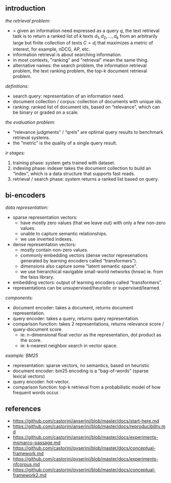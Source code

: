 ## introduction

_the retrieval problem:_

- = given an information need expressed as a query $q$, the text retrieval task is to return a ranked list of $k$ texts $d_1, d_2, ..., d_k$ from an arbitrarily large but finite collection of texts $C = d_i$ that maximizes a metric of interest, for example, nDCG, AP, etc.
- information retrieval is about searching information.
- in most contexts, "ranking" and "retrieval" mean the same thing.
- alternative names: the search problem, the information retrieval problem, the text ranking problem, the top-k document retrieval problem.

_definitions:_

- search query: representation of an information need.
- document collection / corpus: collection of documents with unique ids.
- ranking: ranked list of document ids, based on “relevance”, which can be binary or graded on a scale.

_the evaluation problem:_

- “relevance judgments” / “qrels” are optimal query results to benchmark retrieval systems.
- the “metric” is the quality of a single query result.

_ir stages:_

1. training phase: system gets trained with dataset.
2. indexing phase: indexer takes the document collection to build an “index”, which is a data structure that supports fast reads.
3. retrieval / search phase: system returns a ranked list based on query.

## bi-encoders

_data representation:_

- sparse representation vectors:
     - have mostly zero values (that we leave out) with only a few non-zero values.
     - unable to capture semantic relationships.
     - we use inverted indexes.
- dense representation vectors:
     - mostly contain non-zero values.
     - commonly embedding vectors (dense vector represenations generated by learning encoders called “transformers”).
     - dimensions also capture some "latent semantic space".
     - we use hierarchical navigable small-world networks (hnsw) ie. from the faiss library.
- embedding vectors: output of learning encoders called “transformers”.
- representations can be unsupervised/heuristic or supervised/learned.

_components:_

- document encoder: takes a document, returns document representation.
- query encoder: takes a query, returns query representation.
- comparison function: takes 2 representations, returns relevance score / query-document score.
     - ie: n-dimensional float vector as the representation, dot product as the score.
     - ie: k-nearest neighbor search in vector space.

_example: BM25_

- representation: sparse vectors, no semantics, based on heuristic
- document encoder: bm25 encoding is a “bag-of-words” (sparse lexical vectors)
- query encoder: hot-vector.
- comparison function: top-k retrieval from a probabilistic model of how frequent words occur.

## references

- https://github.com/castorini/anserini/blob/master/docs/start-here.md
- https://github.com/castorini/anserini/blob/master/docs/reproducibility.md
- https://github.com/castorini/anserini/blob/master/docs/experiments-msmarco-passage.md
- https://github.com/castorini/pyserini/blob/master/docs/conceptual-framework.md
- https://github.com/castorini/pyserini/blob/master/docs/experiments-nfcorpus.md
- https://github.com/castorini/pyserini/blob/master/docs/conceptual-framework2.md
